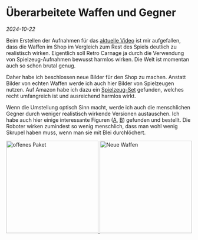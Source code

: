 # Überarbeitete Waffen und Gegner

*2024-10-22*

Beim Erstellen der Aufnahmen für das <a href="https://youtu.be/1hznukfynLM" target="_blank">aktuelle Video</a> ist mir aufgefallen, dass die Waffen im Shop im Vergleich zum Rest des Spiels deutlich zu realistisch wirken. Eigentlich soll Retro&#160;Carnage ja durch die Verwendung von Spielzeug-Aufnahmen bewusst harmlos wirken. Die Welt ist momentan auch so schon brutal genug.

Daher habe ich beschlossen neue Bilder für den Shop zu machen. Anstatt Bilder von echten Waffen werde ich auch hier Bilder von Spielzeugen nutzen. Auf Amazon habe ich dazu ein <a href="https://amzn.eu/d/3kRQ5TJ" target="_blank">Spielzeug-Set</a> gefunden, welches recht umfangreich ist und ausreichend harmlos wirkt.

Wenn die Umstellung optisch Sinn macht, werde ich auch die menschlichen Gegner durch weniger realistisch wirkende Versionen austauschen. Ich habe auch hier einige interessante Figuren (<a href="https://amzn.eu/d/dkCpgA4" target="_blank">A</a>, <a href="https://www.ebay.de/itm/405230459602?mkcid=16&mkevt=1&mkrid=707-127634-2357-0&ssspo=yuwa2ci0rfm&sssrc=2047675&ssuid=gGSkwna8Swm&widget_ver=artemis&media=COPY" target="_blank">B</a>) gefunden und bestellt. Die Roboter wirken zumindest so wenig menschlich, dass man wohl wenig Skrupel haben muss, wenn man sie mit Blei durchlöchert.

<div class="pswp-gallery pswp-gallery--single-column" id="gallery-20241022">  
  <a href="/de/media/blog/2024-10-22-box.jpg" 
    data-pswp-width="1200" 
    data-pswp-height="900" 
    target="_blank">
    <img src="/de/media/blog/2024-10-22-box-small.jpg" alt="offenes Paket" style="width: 250px" title="Offenes Paket"/>
  </a>
  <a href="/de/media/blog/2024-10-22-items.jpg" 
    data-pswp-width="1200" 
    data-pswp-height="900" 
    target="_blank">
    <img src="/de/media/blog/2024-10-22-items-small.jpg" alt="Neue Waffen" style="width: 250px" title="Neue Waffen" />
  </a>
</div>

<link rel="stylesheet" href="/de/assets/css/photoswipe.css">

<script type="module">
    import PhotoSwipeLightbox from '/de/assets/js/photoswipe-lightbox.esm.js';
    new PhotoSwipeLightbox({
      gallery: '#gallery-20241022',
      children: 'a',
      pswpModule: () => import('/de/assets/js/photoswipe.esm.js')
    }).init();    
</script>
